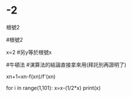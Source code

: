 # -2
根號2

#根號2


x=2
#另y等於根號x

#牛頓法
#演算法的結論直接拿來用(拜託別再證明了)

xn+1=xn-f(xn)/f'(xn)

for i  in  range(1,101):
   x=x-(1/2*x)
   print(x)


